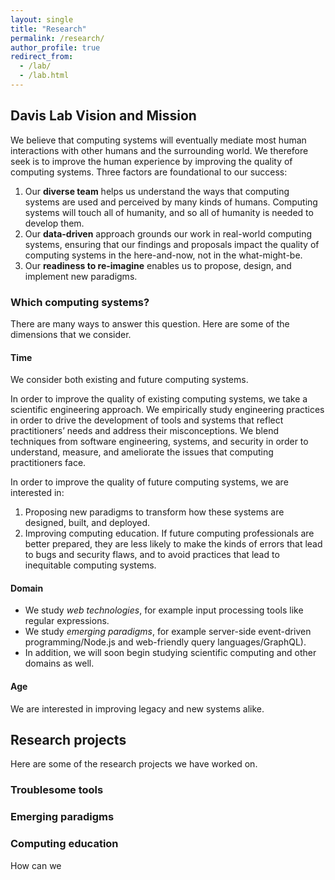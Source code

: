 ```yaml
---
layout: single
title: "Research"
permalink: /research/
author_profile: true
redirect_from: 
  - /lab/
  - /lab.html
---
```


## Davis Lab Vision and Mission

We believe that computing systems will eventually mediate most human interactions with other humans and the surrounding world.
We therefore seek is to improve the human experience by improving the quality of computing systems.
Three factors are foundational to our success:

1. Our **diverse team** helps us understand the ways that computing systems are used and perceived by many kinds of humans. Computing systems will touch all of humanity, and so all of humanity is needed to develop them.
2. Our **data-driven** approach grounds our work in real-world computing systems, ensuring that our findings and proposals impact the quality of computing systems in the here-and-now, not in the what-might-be.
3. Our **readiness to re-imagine** enables us to propose, design, and implement new paradigms.

### Which computing systems?

There are many ways to answer this question. Here are some of the dimensions that we consider.

#### Time

We consider both existing and future computing systems.

In order to improve the quality of existing computing systems, we take a scientific engineering approach. We empirically study engineering practices in order to drive the development of tools and systems that reflect practitioners’ needs and address their misconceptions. We blend techniques from software engineering, systems, and security in order to understand, measure, and ameliorate the issues that computing practitioners face.

In order to improve the quality of future computing systems, we are interested in:

1. Proposing new paradigms to transform how these systems are designed, built, and deployed.
2. Improving computing education. If future computing professionals are better prepared, they are less likely to make the kinds of errors that lead to bugs and security flaws, and to avoid practices that lead to inequitable computing systems.

#### Domain

- We study *web technologies*, for example input processing tools like regular expressions.
- We study *emerging paradigms*, for example server-side event-driven programming/Node.js and web-friendly query languages/GraphQL).
- In addition, we will soon begin studying scientific computing and other domains as well.

#### Age

We are interested in improving legacy and new systems alike.

## Research projects

Here are some of the research projects we have worked on.

### Troublesome tools

### Emerging paradigms

### Computing education

How can we